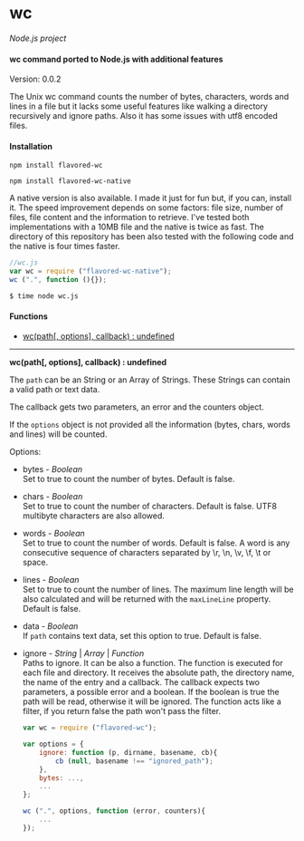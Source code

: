 wc 
==

_Node.js project_

#### wc command ported to Node.js with additional features ####

Version: 0.0.2

The Unix wc command counts the number of bytes, characters, words and lines in a file but it lacks some useful features like walking a directory recursively and ignore paths. Also it has some issues with utf8 encoded files.

#### Installation ####

```
npm install flavored-wc
```

```
npm install flavored-wc-native
```

A native version is also available. I made it just for fun but, if you can, install it. The speed improvement depends on some factors: file size, number of files, file content and the information to retrieve. I've tested both implementations with a 10MB file and the native is twice as fast. The directory of this repository has been also tested with the following code and the native is four times faster.

```javascript
//wc.js
var wc = require ("flavored-wc-native");
wc (".", function (){});
```

```
$ time node wc.js
```

#### Functions ####

- [wc(path[, options], callback) : undefined](#wc)

---

<a name="wc"></a>
__wc(path[, options], callback) : undefined__

The `path` can be an String or an Array of Strings. These Strings can contain a valid path or text data.

The callback gets two parameters, an error and the counters object.

If the `options` object is not provided all the information (bytes, chars, words and lines) will be counted.

Options:

- bytes - _Boolean_  
	Set to true to count the number of bytes. Default is false.
- chars - _Boolean_  
	Set to true to count the number of characters. Default is false. UTF8 multibyte characters are also allowed.
- words - _Boolean_  
	Set to true to count the number of words. Default is false. A word is any consecutive sequence of characters separated by \r, \n, \v, \f, \t or space.
- lines - _Boolean_  
	Set to true to count the number of lines. The maximum line length will be also calculated and will be returned with the `maxLineLine` property. Default is false.
- data - _Boolean_  
	If `path` contains text data, set this option to true. Default is false.
- ignore - _String_ | _Array_ | _Function_  
	Paths to ignore. It can be also a function. The function is executed for each file and directory. It receives the absolute path, the directory name, the name of the entry and a callback. The callback expects two parameters, a possible error and a boolean. If the boolean is true the path will be read, otherwise it will be ignored. The function acts like a filter, if you return false the path won't pass the filter.

	```javascript
	var wc = require ("flavored-wc");
	
	var options = {
		ignore: function (p, dirname, basename, cb){
			cb (null, basename !== "ignored_path");
		},
		bytes: ...,
		...
	};
	
	wc (".", options, function (error, counters){
		...
	});
	```
